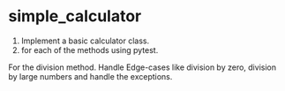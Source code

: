 # simple_calculator
1. Implement a basic calculator class.
2. for each of the methods using pytest.

For the division method. Handle Edge-cases like division by zero, division by large numbers and handle the exceptions.